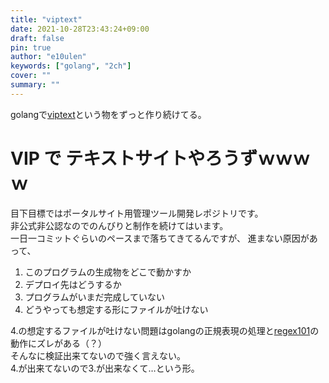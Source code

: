 ```yaml
---
title: "viptext"
date: 2021-10-28T23:43:24+09:00
draft: false
pin: true
author: "e10ulen"
keywords: ["golang", "2ch"]
cover: ""
summary: ""
---
```

golangで[viptext][1]という物をずっと作り続けてる。


<!--more-->

# VIP で テキストサイトやろうずｗｗｗｗ 
目下目標ではポータルサイト用管理ツール開発レポジトリです。   
非公式非公認なのでのんびりと制作を続けてはいます。  
一日一コミットぐらいのペースまで落ちてきてるんですが、
進まない原因があって、

1. このプログラムの生成物をどこで動かすか
1. デプロイ先はどうするか
1. プログラムがいまだ完成していない
1. どうやっても想定する形にファイルが吐けない

4.の想定するファイルが吐けない問題はgolangの正規表現の処理と[regex101][2]の動作にズレがある（？）  
そんなに検証出来てないので強く言えない。  
4.が出来てないので3.が出来なくて…という形。

[1]:http://github.com/e10ulen/viptext
[2]:https://regex101.com/
